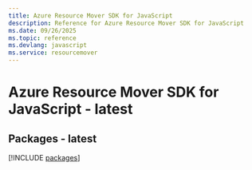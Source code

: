 ```yaml
---
title: Azure Resource Mover SDK for JavaScript
description: Reference for Azure Resource Mover SDK for JavaScript
ms.date: 09/26/2025
ms.topic: reference
ms.devlang: javascript
ms.service: resourcemover
---
```

# Azure Resource Mover SDK for JavaScript - latest
## Packages - latest
[!INCLUDE [packages](resource-mover-index.md)]